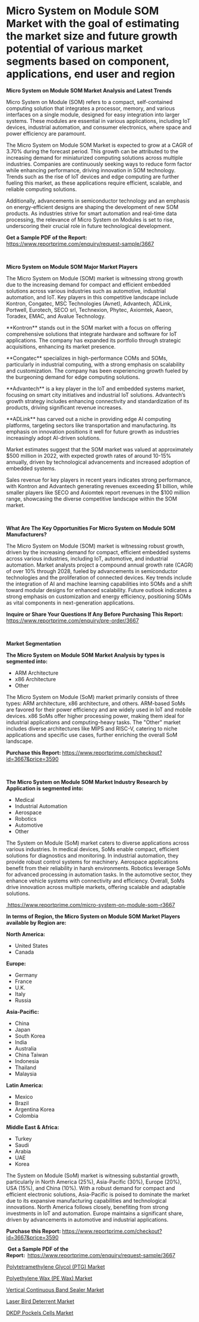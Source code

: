 <p><h1>Micro System on Module SOM Market with the goal of estimating the market size and future growth potential of various market segments based on component, applications, end user and region</h1></p><p><strong>Micro System on Module SOM Market Analysis and Latest Trends</strong></p>
<p><p>Micro System on Module (SOM) refers to a compact, self-contained computing solution that integrates a processor, memory, and various interfaces on a single module, designed for easy integration into larger systems. These modules are essential in various applications, including IoT devices, industrial automation, and consumer electronics, where space and power efficiency are paramount.</p><p>The Micro System on Module SOM Market is expected to grow at a CAGR of 3.70% during the forecast period. This growth can be attributed to the increasing demand for miniaturized computing solutions across multiple industries. Companies are continuously seeking ways to reduce form factor while enhancing performance, driving innovation in SOM technology. Trends such as the rise of IoT devices and edge computing are further fueling this market, as these applications require efficient, scalable, and reliable computing solutions.</p><p>Additionally, advancements in semiconductor technology and an emphasis on energy-efficient designs are shaping the development of new SOM products. As industries strive for smart automation and real-time data processing, the relevance of Micro System on Modules is set to rise, underscoring their crucial role in future technological development.</p></p>
<p><strong>Get a Sample PDF of the Report:&nbsp;</strong> <a href="https://www.reportprime.com/enquiry/request-sample/3667">https://www.reportprime.com/enquiry/request-sample/3667</a></p>
<p>&nbsp;</p>
<p><strong>Micro System on Module SOM Major Market Players</strong></p>
<p><p>The Micro System on Module (SOM) market is witnessing strong growth due to the increasing demand for compact and efficient embedded solutions across various industries such as automotive, industrial automation, and IoT. Key players in this competitive landscape include Kontron, Congatec, MSC Technologies (Avnet), Advantech, ADLink, Portwell, Eurotech, SECO srl, Technexion, Phytec, Axiomtek, Aaeon, Toradex, EMAC, and Avalue Technology.</p><p>**Kontron** stands out in the SOM market with a focus on offering comprehensive solutions that integrate hardware and software for IoT applications. The company has expanded its portfolio through strategic acquisitions, enhancing its market presence. </p><p>**Congatec** specializes in high-performance COMs and SOMs, particularly in industrial computing, with a strong emphasis on scalability and customization. The company has been experiencing growth fueled by the burgeoning demand for edge computing solutions.</p><p>**Advantech** is a key player in the IoT and embedded systems market, focusing on smart city initiatives and industrial IoT solutions. Advantech’s growth strategy includes enhancing connectivity and standardization of its products, driving significant revenue increases.</p><p>**ADLink** has carved out a niche in providing edge AI computing platforms, targeting sectors like transportation and manufacturing. Its emphasis on innovation positions it well for future growth as industries increasingly adopt AI-driven solutions.</p><p>Market estimates suggest that the SOM market was valued at approximately $500 million in 2022, with expected growth rates of around 10-15% annually, driven by technological advancements and increased adoption of embedded systems.</p><p>Sales revenue for key players in recent years indicates strong performance, with Kontron and Advantech generating revenues exceeding $1 billion, while smaller players like SECO and Axiomtek report revenues in the $100 million range, showcasing the diverse competitive landscape within the SOM market.</p></p>
<p>&nbsp;</p>
<p><strong>What Are The Key Opportunities For Micro System on Module SOM Manufacturers?</strong></p>
<p><p>The Micro System on Module (SOM) market is witnessing robust growth, driven by the increasing demand for compact, efficient embedded systems across various industries, including IoT, automotive, and industrial automation. Market analysts project a compound annual growth rate (CAGR) of over 10% through 2028, fueled by advancements in semiconductor technologies and the proliferation of connected devices. Key trends include the integration of AI and machine learning capabilities into SOMs and a shift toward modular designs for enhanced scalability. Future outlook indicates a strong emphasis on customization and energy efficiency, positioning SOMs as vital components in next-generation applications.</p></p>
<p><strong>Inquire or Share Your Questions If Any Before Purchasing This Report:</strong> <a href="https://www.reportprime.com/enquiry/pre-order/3667">https://www.reportprime.com/enquiry/pre-order/3667</a></p>
<p>&nbsp;</p>
<p><strong>Market Segmentation</strong></p>
<p><strong>The Micro System on Module SOM Market Analysis by types is segmented into:</strong></p>
<p><ul><li>ARM Architecture</li><li>x86 Architecture</li><li>Other</li></ul></p>
<p><p>The Micro System on Module (SoM) market primarily consists of three types: ARM architecture, x86 architecture, and others. ARM-based SoMs are favored for their power efficiency and are widely used in IoT and mobile devices. x86 SoMs offer higher processing power, making them ideal for industrial applications and computing-heavy tasks. The "Other" market includes diverse architectures like MIPS and RISC-V, catering to niche applications and specific use cases, further enriching the overall SoM landscape.</p></p>
<p><strong>Purchase this Report:&nbsp;</strong><a href="https://www.reportprime.com/checkout?id=3667&price=3590">https://www.reportprime.com/checkout?id=3667&price=3590</a></p>
<p>&nbsp;</p>
<p><strong>The Micro System on Module SOM Market Industry Research by Application is segmented into:</strong></p>
<p><ul><li>Medical</li><li>Industrial Automation</li><li>Aerospace</li><li>Robotics</li><li>Automotive</li><li>Other</li></ul></p>
<p><p>The System on Module (SoM) market caters to diverse applications across various industries. In medical devices, SoMs enable compact, efficient solutions for diagnostics and monitoring. In industrial automation, they provide robust control systems for machinery. Aerospace applications benefit from their reliability in harsh environments. Robotics leverage SoMs for advanced processing in automation tasks. In the automotive sector, they enhance vehicle systems with connectivity and efficiency. Overall, SoMs drive innovation across multiple markets, offering scalable and adaptable solutions.</p></p>
<p><a href="https://www.reportprime.com/micro-system-on-module-som-r3667">&nbsp;https://www.reportprime.com/micro-system-on-module-som-r3667</a></p>
<p><strong>In terms of Region, the Micro System on Module SOM Market Players available by Region are:</strong></p>
<p>
    <p> <strong> North America: </strong>
        <ul>
            <li>United States</li>
            <li>Canada</li>
        </ul>
        </p> 
    <p> <strong> Europe: </strong>
        <ul>
            <li>Germany</li>
            <li>France</li>
            <li>U.K.</li>
            <li>Italy</li>
            <li>Russia</li>
        </ul>
        </p> 
    <p> <strong> Asia-Pacific: </strong>
        <ul>
            <li>China</li>
            <li>Japan</li>
            <li>South Korea</li>
            <li>India</li>
            <li>Australia</li>
            <li>China Taiwan</li>
            <li>Indonesia</li>
            <li>Thailand</li>
            <li>Malaysia</li>
        </ul>
        </p> 
    <p> <strong> Latin America: </strong>
        <ul>
            <li>Mexico</li>
            <li>Brazil</li>
            <li>Argentina Korea</li>
            <li>Colombia</li>
        </ul>
        </p> 
    <p> <strong> Middle East & Africa: </strong>
        <ul>
            <li>Turkey</li>
            <li>Saudi</li>
            <li>Arabia</li>
            <li>UAE</li>
            <li>Korea</li>
        </ul>
    </p>
    </p>
<p><p>The System on Module (SoM) market is witnessing substantial growth, particularly in North America (25%), Asia-Pacific (30%), Europe (20%), USA (15%), and China (10%). With a robust demand for compact and efficient electronic solutions, Asia-Pacific is poised to dominate the market due to its expansive manufacturing capabilities and technological innovations. North America follows closely, benefiting from strong investments in IoT and automation. Europe maintains a significant share, driven by advancements in automotive and industrial applications.</p></p>
<p><strong>Purchase this Report: </strong><a href="https://www.reportprime.com/checkout?id=3667&price=3590">https://www.reportprime.com/checkout?id=3667&price=3590</a></p>
<p>&nbsp;<strong>Get a Sample PDF of the Report:&nbsp;&nbsp;</strong><a href="https://www.reportprime.com/enquiry/request-sample/3667">https://www.reportprime.com/enquiry/request-sample/3667</a></p>
<p><strong></strong></p>
<p><p><a href="https://issuu.com/reportprime-2/docs/polytetramethylene-glycol-ptg-marke_0adb8affbbb7ae">Polytetramethylene Glycol (PTG) Market</a></p><p><a href="https://issuu.com/reportprime-2/docs/polyethylene-wax-pe-wax-market-size_f0b8239a7f914c">Polyethylene Wax (PE Wax) Market</a></p><p><a href="https://www.linkedin.com/pulse/how-vertical-continuous-band-sealer-market-evolve-growth-analysis-cdjpe?trackingId=2byItMcwRGeUqgqizsWOZQ%3D%3D">Vertical Continuous Band Sealer Market</a></p><p><a href="https://www.linkedin.com/pulse/laser-bird-deterrent-market2024-2031-industry-insights-vef2e?trackingId=XNC7Ya10TMCQaOAhh%2BmWKQ%3D%3D">Laser Bird Deterrent Market</a></p><p><a href="https://www.linkedin.com/pulse/dkdp-pockels-cells-market-size-growing-cagr-52-report-covers-analysis-dfk4e?trackingId=8%2FMoin%2BSQ8%2BIz3uqHrA2NQ%3D%3D">DKDP Pockels Cells Market</a></p></p>